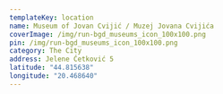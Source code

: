 ```yaml
---
templateKey: location
name: Museum of Jovan Cvijić / Muzej Jovana Cvijića
coverImage: /img/run-bgd_museums_icon_100x100.png
pin: /img/run-bgd_museums_icon_100x100.png
category: The City
address: Jelene Ćetković 5
latitude: "44.815638"
longitude: "20.468640"
---
```

